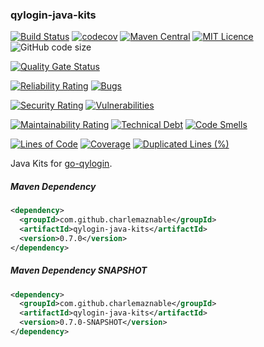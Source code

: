 ### qylogin-java-kits

[![Build Status](https://travis-ci.org/CharLemAznable/qylogin-java-kits.svg?branch=master)](https://travis-ci.org/CharLemAznable/qylogin-java-kits)
[![codecov](https://codecov.io/gh/CharLemAznable/qylogin-java-kits/branch/master/graph/badge.svg)](https://codecov.io/gh/CharLemAznable/qylogin-java-kits)
[![Maven Central](https://maven-badges.herokuapp.com/maven-central/com.github.charlemaznable/qylogin-java-kits/badge.svg)](https://maven-badges.herokuapp.com/maven-central/com.github.charlemaznable/qylogin-java-kits/)
[![MIT Licence](https://badges.frapsoft.com/os/mit/mit.svg?v=103)](https://opensource.org/licenses/mit-license.php)
![GitHub code size](https://img.shields.io/github/languages/code-size/CharLemAznable/qylogin-java-kits)

[![Quality Gate Status](https://sonarcloud.io/api/project_badges/measure?project=CharLemAznable_qylogin-java-kits&metric=alert_status)](https://sonarcloud.io/dashboard?id=CharLemAznable_qylogin-java-kits)

[![Reliability Rating](https://sonarcloud.io/api/project_badges/measure?project=CharLemAznable_qylogin-java-kits&metric=reliability_rating)](https://sonarcloud.io/dashboard?id=CharLemAznable_qylogin-java-kits)
[![Bugs](https://sonarcloud.io/api/project_badges/measure?project=CharLemAznable_qylogin-java-kits&metric=bugs)](https://sonarcloud.io/dashboard?id=CharLemAznable_qylogin-java-kits)

[![Security Rating](https://sonarcloud.io/api/project_badges/measure?project=CharLemAznable_qylogin-java-kits&metric=security_rating)](https://sonarcloud.io/dashboard?id=CharLemAznable_qylogin-java-kits)
[![Vulnerabilities](https://sonarcloud.io/api/project_badges/measure?project=CharLemAznable_qylogin-java-kits&metric=vulnerabilities)](https://sonarcloud.io/dashboard?id=CharLemAznable_qylogin-java-kits)

[![Maintainability Rating](https://sonarcloud.io/api/project_badges/measure?project=CharLemAznable_qylogin-java-kits&metric=sqale_rating)](https://sonarcloud.io/dashboard?id=CharLemAznable_qylogin-java-kits)
[![Technical Debt](https://sonarcloud.io/api/project_badges/measure?project=CharLemAznable_qylogin-java-kits&metric=sqale_index)](https://sonarcloud.io/dashboard?id=CharLemAznable_qylogin-java-kits)
[![Code Smells](https://sonarcloud.io/api/project_badges/measure?project=CharLemAznable_qylogin-java-kits&metric=code_smells)](https://sonarcloud.io/dashboard?id=CharLemAznable_qylogin-java-kits)

[![Lines of Code](https://sonarcloud.io/api/project_badges/measure?project=CharLemAznable_qylogin-java-kits&metric=ncloc)](https://sonarcloud.io/dashboard?id=CharLemAznable_qylogin-java-kits)
[![Coverage](https://sonarcloud.io/api/project_badges/measure?project=CharLemAznable_qylogin-java-kits&metric=coverage)](https://sonarcloud.io/dashboard?id=CharLemAznable_qylogin-java-kits)
[![Duplicated Lines (%)](https://sonarcloud.io/api/project_badges/measure?project=CharLemAznable_qylogin-java-kits&metric=duplicated_lines_density)](https://sonarcloud.io/dashboard?id=CharLemAznable_qylogin-java-kits)

Java Kits for [go-qylogin](https://github.com/bingoohuang/go-qylogin).

##### Maven Dependency

```xml
<dependency>
  <groupId>com.github.charlemaznable</groupId>
  <artifactId>qylogin-java-kits</artifactId>
  <version>0.7.0</version>
</dependency>
```

##### Maven Dependency SNAPSHOT

```xml
<dependency>
  <groupId>com.github.charlemaznable</groupId>
  <artifactId>qylogin-java-kits</artifactId>
  <version>0.7.0-SNAPSHOT</version>
</dependency>
```
